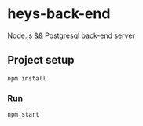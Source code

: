 # heys-back-end

Node.js && Postgresql back-end server

## Project setup

```
npm install
```

### Run

```
npm start
```
